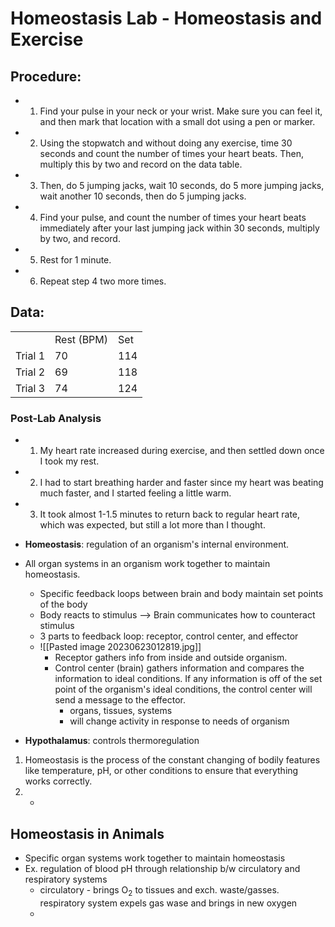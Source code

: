 # Homeostasis Lab - Homeostasis and Exercise

## Procedure:
- 1. Find your pulse in your neck or your wrist. Make sure you can feel it, and then mark that location with a small dot using a pen or marker. 
- 2. Using the stopwatch and without doing any exercise, time 30 seconds and count the number of times your heart beats. Then, multiply this by two and record on the data table. 
- 3. Then, do 5 jumping jacks, wait 10 seconds, do 5 more jumping jacks, wait another 10 seconds, then do 5 jumping jacks. 
- 4. Find your pulse, and count the number of times your heart beats immediately after your last jumping jack within 30 seconds, multiply by two, and record. 
- 5. Rest for 1 minute.
- 6. Repeat step 4 two more times.

## Data:

|   |   |   |   
|---|---|---|
|   |Rest (BPM)|Set|
|Trial 1|70|114|
|Trial 2|69|118|
|Trial 3|74|124|

### Post-Lab Analysis
- 1. My heart rate increased during exercise, and then settled down once I took my rest.
- 2. I had to start breathing harder and faster since my heart was beating much faster, and I started feeling a little warm.
- 3. It took almost 1-1.5 minutes to return back to regular heart rate, which was expected, but still a lot more than I thought.

- **Homeostasis**: regulation of an organism's internal environment.
- All organ systems in an organism work together to maintain homeostasis.
	- Specific feedback loops between brain and body maintain set points of the body
	- Body reacts to stimulus --> Brain communicates how to counteract stimulus
	- 3 parts to feedback loop: receptor, control center, and effector
	- ![[Pasted image 20230623012819.jpg]]
		- Receptor gathers info from inside and outside organism.
		- Control center (brain) gathers information and compares the information to ideal conditions. If any information is off of the set point of the organism's ideal conditions, the control center will send a message to the effector.
			- organs, tissues, systems
			- will change activity in response to needs of organism
- **Hypothalamus**: controls thermoregulation

1. Homeostasis is the process of the constant changing of bodily features like temperature, pH, or other conditions to ensure that everything works correctly.
2. - 

## Homeostasis in Animals
- Specific organ systems work together to maintain homeostasis
- Ex. regulation of blood pH through relationship b/w circulatory and respiratory systems
	- circulatory - brings O<sub>2</sub> to tissues and exch. waste/gasses. respiratory system expels gas wase and brings in new oxygen
	- 